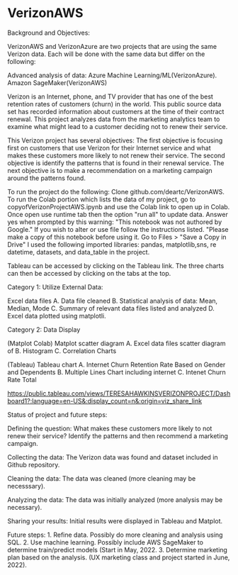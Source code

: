 # VerizonAWS

Background and Objectives: 

VerizonAWS and VerizonAzure are two projects that are using the same Verizon  data. 
Each will be done with the same data but differ on the following:

 


Advanced analysis of data:
Azure Machine Learning/ML(VerizonAzure).          Amazon SageMaker(VerizonAWS)

  
  Verizon is an Internet, phone, and TV provider that has one of the best retention rates of customers (churn) in the world. This public source  data set  has recorded information about customers at the time of their contract renewal. This project analyzes data from the  marketing analytics team to examine what might lead to a customer deciding not to renew their service.  
  
  This Verizon project has several objectives:  The first objective is focusing first on customers that use Verizon for their Internet service and what  makes these customers more likely to not renew their service.  The second objective is identify the patterns that is found in their renewal service. The next objective is to make a recommendation on a marketing campaign around the patterns  found.
 
 To run the project do the following: Clone github.com/deartc/VerizonAWS. To run the Colab portion which lists the  data of my project, go to copyofVerizonProjectAWS.ipynb and use the Colab link to open up in Colab. Once open use runtime tab then the option "run all" to update data. Answer yes when prompted by this warning: "This notebook was not authored by Google." If you wish to alter or use file follow the instructions listed. "Please make a copy of this notebook before using it. Go to Files > "Save a Copy in Drive" I used the following imported libraries: pandas, matplotlib,sns, re datetime, datasets, and data_table in the project.

Tableau can be accessed by clicking on the Tableau link. The three charts can then be accessed by clicking on the tabs at the top.

Category 1: Utilize External Data:


Excel data files A. Data file cleaned  B. Statistical analysis of data: Mean, Median, Mode C. Summary of relevant data files listed and analyzed D. Excel data plotted using matplotli.

Category 2: Data Display

(Matplot Colab) Matplot scatter diagram A. Excel data files scatter diagram of B. Histogram C. Correlation Charts 


(Tableau) Tableau chart  A.  Internet Churn Retention Rate Based on Gender and Dependents   B.  Multiple Lines Chart including internet C. Intenet Churn Rate Total 




https://public.tableau.com/views/TERESAHAWKINSVERIZONPROJECT/Dashboard1?:language=en-US&:display_count=n&:origin=viz_share_link




Status of project and future steps:

Defining the question:  What  makes these customers more likely to not renew their service? Identify the patterns and then recommend  a marketing campaign.                            

Collecting the data:      The Verizon data was found and dataset included in Github repository.

Cleaning the data:        The data was cleaned (more cleaning may be necesssary).

Analyzing the data:       The data was initially analyzed (more analysis may be necessary).

Sharing your results:      Initial results were displayed in Tableau and Matplot. 


Future steps:             1. Refine data. Possibly do more cleaning and analysis using SQL. 
                          2. Use machine learning. Possibly  include AWS SageMaker to determine train/predict models  (Start in May, 2022.
                          3. Determine marketing plan based on the analysis.  (UX  marketing class and project started in June, 2022).  


     
